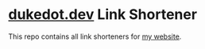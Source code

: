 # [dukedot.dev](https://dukedot.dev) Link Shortener
This repo contains all link shorteners for [my website](https://dukedot.dev).
